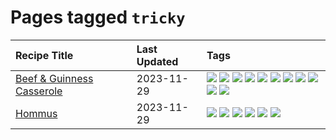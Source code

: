 # Pages tagged `tricky`

|Recipe Title|Last Updated|Tags
|:---|:---|:---|
|[Beef & Guinness Casserole](../recipes/beefandguinnesscasserole.md)|2023-11-29|[![](https://img.shields.io/badge/tag-amazing-208450)](../tags/amazing.md) [![](https://img.shields.io/badge/tag-baked-b7439e)](../tags/baked.md) [![](https://img.shields.io/badge/tag-beef-e4f90)](../tags/beef.md) [![](https://img.shields.io/badge/tag-casserole-13fda6)](../tags/casserole.md) [![](https://img.shields.io/badge/tag-guinness-9fef19)](../tags/guinness.md) [![](https://img.shields.io/badge/tag-irish-d4602a)](../tags/irish.md) [![](https://img.shields.io/badge/tag-large_quantity-427cd)](../tags/large_quantity.md) [![](https://img.shields.io/badge/tag-long_cook_time-d5a11)](../tags/long_cook_time.md) [![](https://img.shields.io/badge/tag-long_prep_time-6d71)](../tags/long_prep_time.md) [![](https://img.shields.io/badge/tag-messy-32613c)](../tags/messy.md) [![](https://img.shields.io/badge/tag-tricky-659a8f)](../tags/tricky.md)|
|[Hommus](../recipes/hommus.md)|2023-11-29|[![](https://img.shields.io/badge/tag-healthy-1754e4)](../tags/healthy.md) [![](https://img.shields.io/badge/tag-messy-32613c)](../tags/messy.md) [![](https://img.shields.io/badge/tag-protein-f53bfe)](../tags/protein.md) [![](https://img.shields.io/badge/tag-tricky-659a8f)](../tags/tricky.md) [![](https://img.shields.io/badge/tag-vegan-8f457a)](../tags/vegan.md) [![](https://img.shields.io/badge/tag-vegetarian-f6b493)](../tags/vegetarian.md)|